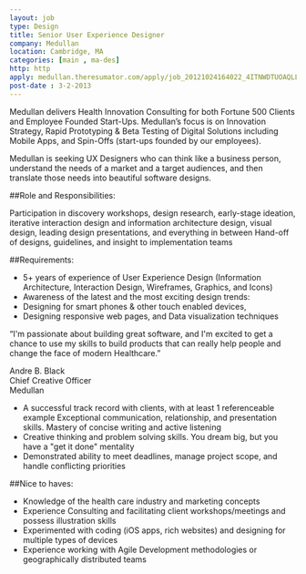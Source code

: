 ```yaml
---
layout: job
type: Design
title: Senior User Experience Designer
company: Medullan
location: Cambridge, MA
categories: [main , ma-des]
http: http
apply: medullan.theresumator.com/apply/job_20121024164022_4ITNWDTUOAQLLJLU/Senior-User-Experience-Designer.html
post-date : 3-2-2013
---
```


Medullan delivers Health Innovation Consulting for both Fortune 500 Clients and Employee Founded Start-Ups.  Medullan’s focus is on Innovation Strategy, Rapid Prototyping & Beta Testing of Digital Solutions including Mobile Apps, and Spin-Offs (start-ups founded by our employees).

Medullan is seeking UX Designers who can think like a business person, understand the needs of a market and a target audiences, and then translate those needs into beautiful software designs.

##Role and Responsibilities:

Participation in discovery workshops, design research, early-stage ideation, iterative interaction design and information architecture design, visual design, leading design presentations, and everything in between
Hand-off of designs, guidelines, and insight to implementation teams

##Requirements:

* 5+ years of experience of User Experience Design (Information Architecture, Interaction Design, Wireframes, Graphics, and Icons)
* Awareness of the latest and the most exciting design trends:      
 * Designing for smart phones & other touch enabled devices,  
 * Designing responsive web pages, and Data visualization techniques 

“I'm passionate about building great software, and I'm excited to get a chance to use my skills to build products that can really help people and change the face of modern Healthcare.”

Andre B. Black  
Chief Creative Officer  
Medullan

* A successful track record with clients, with at least 1 referenceable example
Exceptional communication, relationship, and presentation skills. Mastery of concise writing and active listening
* Creative thinking and problem solving skills. You dream big, but you have a "get it done" mentality
* Demonstrated ability to meet deadlines, manage project scope, and handle conflicting priorities

##Nice to haves:
* Knowledge of the health care industry and marketing concepts
* Experience Consulting and facilitating client workshops/meetings and possess illustration skills
* Experimented with coding (iOS apps, rich websites) and designing for multiple types of devices
* Experience working with Agile Development methodologies or geographically distributed teams
